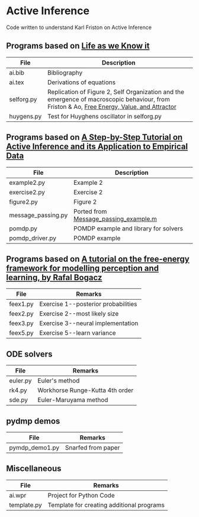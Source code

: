 # Active Inference

Code written to understand Karl Friston on Active Inference

## Programs based on [Life as we Know it](https://royalsocietypublishing.org/doi/10.1098/rsif.2013.0475)

File|Description
-------------------|---------------------------------------------------------------------------------------------------
ai.bib|Bibliography
ai.tex|Derivations of equations
selforg.py|Replication of Figure 2, Self Organization and the emergence of macroscopic behaviour, from Friston & Ao, [Free Energy, Value, and Attractor](https://www.hindawi.com/journals/cmmm/2012/937860/)
huygens.py|Test for Huyghens oscillator in selforg.py

## Programs based on [A Step-by-Step Tutorial on Active Inference and its Application to Empirical Data](https://www.researchgate.net/publication/348153427_A_Step-by-Step_Tutorial_on_Active_Inference_and_its_Application_to_Empirical_Data)

File|Description
-------------------|---------------------------------------------------------------------------------------------------
example2.py|Example 2
exercise2.py|Exercise 2
figure2.py|Figure 2
message_passing.py|Ported from [Message_passing_example.m](https://github.com/rssmith33/Active-Inference-Tutorial-Scripts/blob/main/Message_passing_example.m)
pomdp.py|POMDP example and library for solvers
pomdp_driver.py|POMDP example

## Programs based on [A tutorial on the free-energy framework for modelling perception and learning, by Rafal Bogacz](https://www.sciencedirect.com/science/article/pii/S0022249615000759)

 File  | Remarks |
---------------|-------------------------------------------------------------------------------------------
feex1.py| Exercise 1--posterior probabilities
feex2.py| Exercise 2--most likely size
feex3.py| Exercise 3--neural implementation
feex5.py| Exercise 5--learn variance

## ODE solvers

File  | Remarks |
---------------|-------------------------------------------------------------------------------------------
euler.py|Euler's method
rk4.py|Workhorse Runge-Kutta 4th order
sde.py|Euler-Maruyama method

## pydmp demos

File  | Remarks |
---------------|-------------------------------------------------------------------------------------------
pymdp_demo1.py|Snarfed from paper

## Miscellaneous

File  | Remarks |
---------------|-------------------------------------------------------------------------------------------
ai.wpr|Project for Python Code
template.py|Template for creating additional programs
